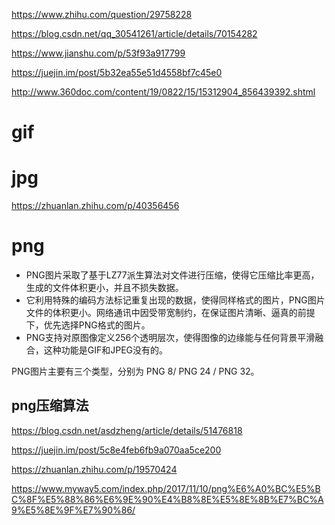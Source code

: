 https://www.zhihu.com/question/29758228

https://blog.csdn.net/qq_30541261/article/details/70154282

https://www.jianshu.com/p/53f93a917799

https://juejin.im/post/5b32ea55e51d4558bf7c45e0

http://www.360doc.com/content/19/0822/15/15312904_856439392.shtml


# gif

# jpg

https://zhuanlan.zhihu.com/p/40356456

# png

- PNG图片采取了基于LZ77派生算法对文件进行压缩，使得它压缩比率更高，生成的文件体积更小，并且不损失数据。
- 它利用特殊的编码方法标记重复出现的数据，使得同样格式的图片，PNG图片文件的体积更小。网络通讯中因受带宽制约，在保证图片清晰、逼真的前提下，优先选择PNG格式的图片。
- PNG支持对原图像定义256个透明层次，使得图像的边缘能与任何背景平滑融合，这种功能是GIF和JPEG没有的。


PNG图片主要有三个类型，分别为 PNG 8/ PNG 24 / PNG 32。




## png压缩算法

https://blog.csdn.net/asdzheng/article/details/51476818


https://juejin.im/post/5c8e4feb6fb9a070aa5ce200


https://zhuanlan.zhihu.com/p/19570424

https://www.myway5.com/index.php/2017/11/10/png%E6%A0%BC%E5%BC%8F%E5%88%86%E6%9E%90%E4%B8%8E%E5%8E%8B%E7%BC%A9%E5%8E%9F%E7%90%86/
